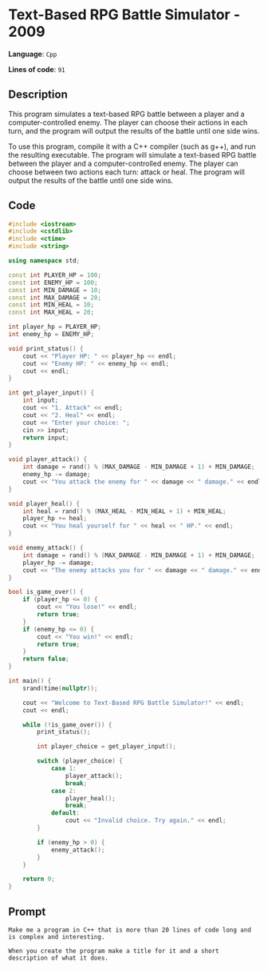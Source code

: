 # Text-Based RPG Battle Simulator - 2009

**Language**: `Cpp`

**Lines of code**: `91`

## Description

This program simulates a text-based RPG battle between a player and a computer-controlled enemy. The player can choose their actions in each turn, and the program will output the results of the battle until one side wins.

To use this program, compile it with a C++ compiler (such as g++), and run the resulting executable. The program will simulate a text-based RPG battle between the player and a computer-controlled enemy. The player can choose between two actions each turn: attack or heal. The program will output the results of the battle until one side wins.

## Code

``` Cpp
#include <iostream>
#include <cstdlib>
#include <ctime>
#include <string>

using namespace std;

const int PLAYER_HP = 100;
const int ENEMY_HP = 100;
const int MIN_DAMAGE = 10;
const int MAX_DAMAGE = 20;
const int MIN_HEAL = 10;
const int MAX_HEAL = 20;

int player_hp = PLAYER_HP;
int enemy_hp = ENEMY_HP;

void print_status() {
    cout << "Player HP: " << player_hp << endl;
    cout << "Enemy HP: " << enemy_hp << endl;
    cout << endl;
}

int get_player_input() {
    int input;
    cout << "1. Attack" << endl;
    cout << "2. Heal" << endl;
    cout << "Enter your choice: ";
    cin >> input;
    return input;
}

void player_attack() {
    int damage = rand() % (MAX_DAMAGE - MIN_DAMAGE + 1) + MIN_DAMAGE;
    enemy_hp -= damage;
    cout << "You attack the enemy for " << damage << " damage." << endl;
}

void player_heal() {
    int heal = rand() % (MAX_HEAL - MIN_HEAL + 1) + MIN_HEAL;
    player_hp += heal;
    cout << "You heal yourself for " << heal << " HP." << endl;
}

void enemy_attack() {
    int damage = rand() % (MAX_DAMAGE - MIN_DAMAGE + 1) + MIN_DAMAGE;
    player_hp -= damage;
    cout << "The enemy attacks you for " << damage << " damage." << endl;
}

bool is_game_over() {
    if (player_hp <= 0) {
        cout << "You lose!" << endl;
        return true;
    }
    if (enemy_hp <= 0) {
        cout << "You win!" << endl;
        return true;
    }
    return false;
}

int main() {
    srand(time(nullptr));

    cout << "Welcome to Text-Based RPG Battle Simulator!" << endl;
    cout << endl;

    while (!is_game_over()) {
        print_status();

        int player_choice = get_player_input();

        switch (player_choice) {
            case 1:
                player_attack();
                break;
            case 2:
                player_heal();
                break;
            default:
                cout << "Invalid choice. Try again." << endl;
        }

        if (enemy_hp > 0) {
            enemy_attack();
        }
    }

    return 0;
}

```

## Prompt

```
Make me a program in C++ that is more than 20 lines of code long and is complex and interesting.

When you create the program make a title for it and a short description of what it does.
```